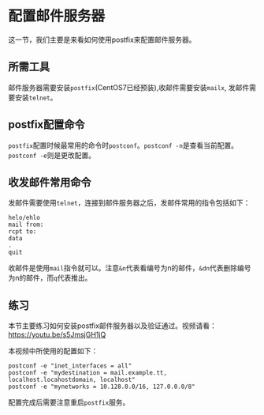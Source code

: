 # 配置邮件服务器

这一节，我们主要是来看如何使用postfix来配置邮件服务器。

## 所需工具

邮件服务器需要安装`postfix`(CentOS7已经预装),收邮件需要安装`mailx`, 发邮件需要安装`telnet`。 

## postfix配置命令

`postfix`配置时候最常用的命令时`postconf`。`postconf -n`是查看当前配置。`postconf -e`则是更改配置。

## 收发邮件常用命令

发邮件需要使用`telnet`，连接到邮件服务器之后，发邮件常用的指令包括如下：

```
helo/ehlo
mail from:
rcpt to:
data
.
quit
```

收邮件是使用`mail`指令就可以。注意`&n`代表看编号为n的邮件，`&dn`代表删除编号为n的邮件，而`q`代表推出。

## 练习

本节主要练习如何安装postfix邮件服务器以及验证通过。视频请看：https://youtu.be/s5JmsjGH1jQ

本视频中所使用的配置如下：

```
postconf -e "inet_interfaces = all"
postconf -e "mydestination = mail.example.tt, localhost.locahostdomain, localhost"
postconf -e "mynetworks = 10.128.0.0/16, 127.0.0.0/8"
```

配置完成后需要注意重启`postfix`服务。







